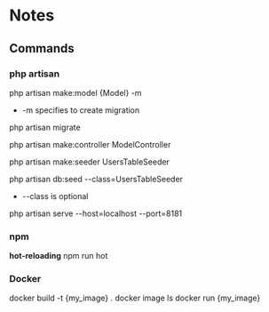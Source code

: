 # Notes

## Commands

### php artisan
php artisan make:model {Model} -m
  - -m specifies to create migration

php artisan migrate

php artisan make:controller ModelController

php artisan make:seeder UsersTableSeeder

php artisan db:seed --class=UsersTableSeeder
  - --class is optional

php artisan serve --host=localhost --port=8181

### npm 

**hot-reloading**
npm run hot



### Docker
docker build -t {my_image} .
docker image ls
docker run {my_image}